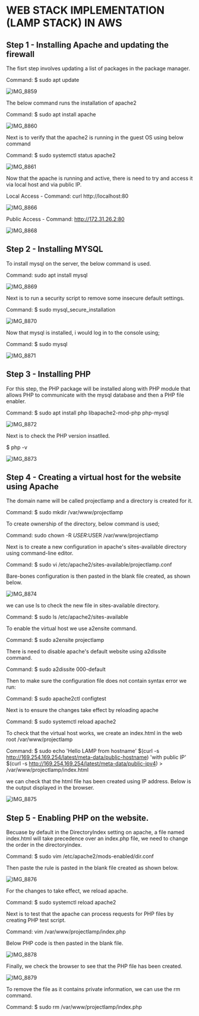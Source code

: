 # WEB STACK IMPLEMENTATION (LAMP STACK) IN AWS

## Step 1 - Installing Apache and updating the firewall

The fisrt step involves updating a list of packages in the package manager.

Command: $ sudo apt update

![IMG_8859](https://user-images.githubusercontent.com/93732510/153726394-dbc1ad7b-33cb-43da-bb34-bdf6f5be45b9.jpg)

The below command runs the installation of apache2 

Command: $ sudo apt install apache

![IMG_8860](https://user-images.githubusercontent.com/93732510/153728784-8e51dda7-e010-4003-b599-25cce299d76c.jpg)


Next is to verify that the apache2 is running in the guest OS using below command

Command: $ sudo systemctl status apache2

![IMG_8861](https://user-images.githubusercontent.com/93732510/153728943-888319c4-5048-4566-af21-d5960f25a7c2.jpg)


Now that the apache is running and active, there is need to try and access it via local host and via public IP.


Local Access -  Command: curl http://localhost:80

![IMG_8866](https://user-images.githubusercontent.com/93732510/153730058-44f55264-420b-4b89-919b-f6c8279ff571.jpg)

Public Access - Command: http://172.31.26.2:80
  
![IMG_8868](https://user-images.githubusercontent.com/93732510/153730141-3c045b3d-f267-4f82-886a-5dcebc2b6026.jpg)


## Step 2 - Installing MYSQL 

To install mysql on the server, the below command is used.

Command: sudo apt install mysql

![IMG_8869](https://user-images.githubusercontent.com/93732510/153730385-5d0fd77e-93da-4c6f-934e-3d2846c2936f.jpg)

Next is to run a security script to remove some insecure default settings.

Command: $ sudo mysql_secure_installation

![IMG_8870](https://user-images.githubusercontent.com/93732510/153730597-5b1c9c26-509b-43f8-8c6b-ecf6b0c1f9c6.jpg)

Now that mysql is installed, i would log in to the console using;

Command: $ sudo mysql

![IMG_8871](https://user-images.githubusercontent.com/93732510/153730753-a5e4d5c1-ffcf-4ab3-a29e-4a474657d0ce.jpg)

## Step 3 - Installing PHP

For this step, the PHP package will be installed along with PHP module that allows PHP to communicate with the mysql database and then a PHP file enabler.

Command: $ sudo apt install php libapache2-mod-php php-mysql

![IMG_8872](https://user-images.githubusercontent.com/93732510/153746693-82c2cfc5-8990-4aab-a29f-5417cd43d07c.jpg)

Next is to check the PHP version insatlled.

$ php -v

![IMG_8873](https://user-images.githubusercontent.com/93732510/153746840-fd7d47f3-ece3-46bf-a05d-d5150cea46e4.jpg)

## Step 4 - Creating a virtual host for the website using Apache

The domain name will be called projectlamp and a directory is created for it. 

Command: $ sudo mkdir /var/www/projectlamp

To create ownership of the directory, below command is used;

Command:  sudo chown -R $USER:$USER /var/www/projectlamp

Next is  to create a new configuration in apache's sites-available directory using command-line editor.

Command: $ sudo vi /etc/apache2/sites-available/projectlamp.conf

Bare-bones configuration is then pasted in the blank file created, as shown below. 

![IMG_8874](https://user-images.githubusercontent.com/93732510/153748266-24bc8908-9288-4590-b968-0652c894edcb.jpg)

we can use ls to check the new file in sites-available directory.

Command: $ sudo ls /etc/apache2/sites-available

To enable the virtual host we use a2ensite command.

Command: $ sudo a2ensite projectlamp

There is need to disable apache's default website using a2dissite command.

Command: $ sudo a2dissite 000-default

Then to make sure the configuration file does not contain syntax error we run:

Command: $ sudo apache2ctl configtest

Next is to ensure the changes take effect by reloading apache

Command: $ sudo systemctl reload apache2

To check that the virtual host works, we create an index.html in the web root /var/www/projectlamp

Command: $ sudo echo 'Hello LAMP from hostname' $(curl -s http://169.254.169.254/latest/meta-data/public-hostname) 'with public IP' $(curl -s http://169.254.169.254/latest/meta-data/public-ipv4) > /var/www/projectlamp/index.html


we can check that the html file has been created using IP address. Below is the output displayed in the browser.

![IMG_8875](https://user-images.githubusercontent.com/93732510/153748872-e363e97f-6ead-46d2-a86d-962c308637ec.jpg)

## Step 5 - Enabling PHP on the website.

Becuase by default in the DirectoryIndex setting on apache, a file named index.html will take precedence over an index.php file, we need to change the order in the directoryindex. 

Command: $ sudo vim /etc/apache2/mods-enabled/dir.conf

Then paste the rule is pasted in the blank file created as shown below.

![IMG_8876](https://user-images.githubusercontent.com/93732510/153749628-b8de5bdd-5bd2-4f37-a783-f42ef5c9b6ff.jpg)

For the changes to take effect, we reload apache.

Command: $ sudo systemctl reload apache2

Next is to test that the apache can process requests for PHP files by creating PHP test script. 

Command: vim /var/www/projectlamp/index.php

Below PHP code is then pasted in the blank file.

![IMG_8878](https://user-images.githubusercontent.com/93732510/153750006-2e39121f-950e-49e7-840c-da53f73dd79b.jpg)

Finally, we check the browser to see that the PHP file has been created. 

![IMG_8879](https://user-images.githubusercontent.com/93732510/153750116-eccfc3a6-d089-437a-a5c8-168a60a6623e.jpg)

To remove the file as it contains private information, we can use the rm command.

Command: $ sudo rm /var/www/projectlamp/index.php




